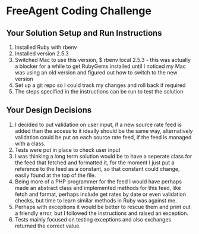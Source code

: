 # FreeAgent Coding Challenge

## Your Solution Setup and Run Instructions

1. Installed Ruby with rbenv
2. Installed version 2.5.3
3. Switched Mac to use this version, $ rbenv local 2.5.3 - this was actually a blocker for a while to get RubyGems installed until I noticed my Mac was using an old version and figured out how to switch to the new version
4. Set up a git repo so I could track my changes and roll back if required
5. The steps specified in the instructions can be run to test the solution

## Your Design Decisions
1. I decided to put validation on user input, if a new source rate feed is added then the access to it ideally should be the same way, alternatively validation could be put on each source rate feed, if the feed is managed with a class.
2. Tests were put in place to check user input
3. I was thinking a long term solution would be to have a seperate class for the feed that fetched and formatted it, for the moment I just put a reference to the feed as a constant, so that constant could change, easily found at the top of the file.
4. Being more of a PHP programmer for the feed I would have perhaps made an abstract class and implemented methods for this feed, like fetch and format, perhaps include get rates by date or even validation checks, but time to learn similar methods in Ruby was against me.
5. Perhaps with exceptions it would be better to rescue them and print out a friendly error, but I followed the instructions and raised an exception.
6. Tests mainly focused on testing exceptions and also exchanges returned the correct value.